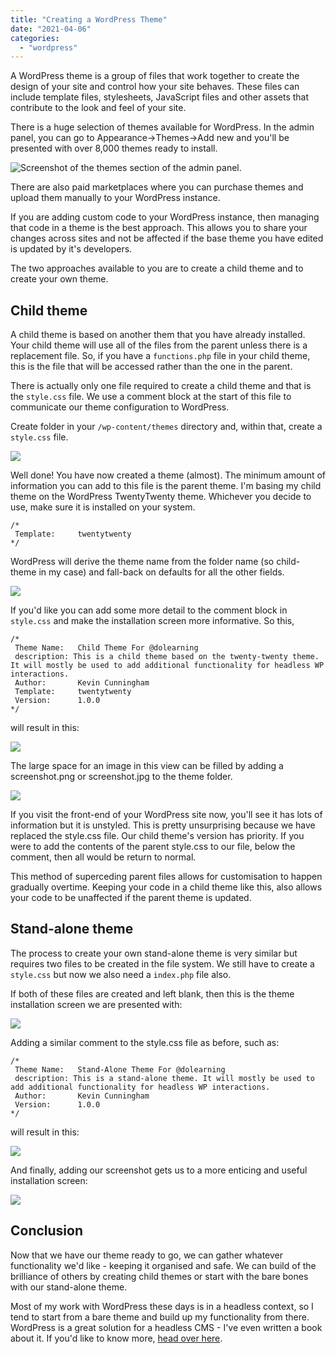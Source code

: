 ```yaml
---
title: "Creating a WordPress Theme"
date: "2021-04-06"
categories: 
  - "wordpress"
---
```


A WordPress theme is a group of files that work together to create the design of your site and control how your site behaves. These files can include template files, stylesheets, JavaScript files and other assets that contribute to the look and feel of your site.

There is a huge selection of themes available for WordPress. In the admin panel, you can go to Appearance->Themes->Add new and you'll be presented with over 8,000 themes ready to install.

![Screenshot of the themes section of the admin panel.](https://res.cloudinary.com/kc-cloud/images/w_1024,h_271/v1617702084/Screenshot-2021-04-06-at-10.28.29/Screenshot-2021-04-06-at-10.28.29.png?_i=AA)

There are also paid marketplaces where you can purchase themes and upload them manually to your WordPress instance.

If you are adding custom code to your WordPress instance, then managing that code in a theme is the best approach. This allows you to share your changes across sites and not be affected if the base theme you have edited is updated by it's developers.

The two approaches available to you are to create a child theme and to create your own theme.

## Child theme

A child theme is based on another them that you have already installed. Your child theme will use all of the files from the parent unless there is a replacement file. So, if you have a `functions.php` file in your child theme, this is the file that will be accessed rather than the one in the parent.

There is actually only one file required to create a child theme and that is the `style.css` file. We use a comment block at the start of this file to communicate our theme configuration to WordPress.

Create folder in your `/wp-content/themes` directory and, within that, create a `style.css` file.

![](https://res.cloudinary.com/kc-cloud/images/v1617702083/Screenshot-2021-04-06-at-10.37.00/Screenshot-2021-04-06-at-10.37.00.png?_i=AA)

Well done! You have now created a theme (almost). The minimum amount of information you can add to this file is the parent theme. I'm basing my child theme on the WordPress TwentyTwenty theme. Whichever you decide to use, make sure it is installed on your system.

```
/*
 Template:     twentytwenty
*/
```

WordPress will derive the theme name from the folder name (so child-theme in my case) and fall-back on defaults for all the other fields.

![](https://res.cloudinary.com/kc-cloud/images/w_1024,h_341/v1617702932/Screenshot-2021-04-06-at-10.44.55/Screenshot-2021-04-06-at-10.44.55.png?_i=AA)

If you'd like you can add some more detail to the comment block in `style.css` and make the installation screen more informative. So this,

```
/*
 Theme Name:   Child Theme For @dolearning
 description: This is a child theme based on the twenty-twenty theme. It will mostly be used to add additional functionality for headless WP interactions.
 Author:       Kevin Cunningham
 Template:     twentytwenty
 Version:      1.0.0
*/
```

will result in this:

![](https://res.cloudinary.com/kc-cloud/images/w_1024,h_460/v1617702931/Screenshot-2021-04-06-at-10.48.32/Screenshot-2021-04-06-at-10.48.32.png?_i=AA)

The large space for an image in this view can be filled by adding a screenshot.png or screenshot.jpg to the theme folder.

![](https://res.cloudinary.com/kc-cloud/images/w_1024,h_455/v1617702930/Screenshot-2021-04-06-at-10.50.44/Screenshot-2021-04-06-at-10.50.44.png?_i=AA)

If you visit the front-end of your WordPress site now, you'll see it has lots of information but it is unstyled. This is pretty unsurprising because we have replaced the style.css file. Our child theme's version has priority. If you were to add the contents of the parent style.css to our file, below the comment, then all would be return to normal.

This method of superceding parent files allows for customisation to happen gradually overtime. Keeping your code in a child theme like this, also allows your code to be unaffected if the parent theme is updated.

## Stand-alone theme

The process to create your own stand-alone theme is very similar but requires two files to be created in the file system. We still have to create a `style.css` but now we also need a `index.php` file also.

If both of these files are created and left blank, then this is the theme installation screen we are presented with:

![](https://res.cloudinary.com/kc-cloud/images/w_1024,h_446/v1617703537/Screenshot-2021-04-06-at-10.58.57/Screenshot-2021-04-06-at-10.58.57.png?_i=AA)

Adding a similar comment to the style.css file as before, such as:

```
/*
 Theme Name:   Stand-Alone Theme For @dolearning
 description: This is a stand-alone theme. It will mostly be used to add additional functionality for headless WP interactions.
 Author:       Kevin Cunningham
 Version:      1.0.0
*/
```

will result in this:

![](/images/Screenshot-2021-04-06-at-10.58.57-1-1024x446.png)

And finally, adding our screenshot gets us to a more enticing and useful installation screen:

![](/images/Screenshot-2021-04-06-at-10.59.46-1024x440.png)

## Conclusion

Now that we have our theme ready to go, we can gather whatever functionality we'd like - keeping it organised and safe. We can build of the brilliance of others by creating child themes or start with the bare bones with our stand-alone theme.

Most of my work with WordPress these days is in a headless context, so I tend to start from a bare theme and build up my functionality from there. WordPress is a great solution for a headless CMS - I've even written a book about it. If you'd like to know more, [head over here](https://learnetto.com/users/dolearning/courses/off-with-your-head).

